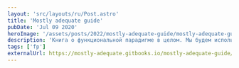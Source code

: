 ```yaml
---
layout: 'src/layouts/ru/Post.astro'
title: 'Mostly adequate guide'
pubDate: 'Jul 09 2020'
heroImage: '/assets/posts/2022/mostly-adequate-guide/mostly-adequate-guide.jpg'
description: 'Книга о функциональной парадигме в целом. Мы будем использовать самый популярный в мире язык функционального программирования — JavaScript. Некоторые могут подумать, что JS — это плохой выбор, поскольку его нынешняя культура ощущается преимущественно императивной, и ФП явно ей противоречит. Тем не менее, есть основания считать, что лучше всего начинать освоение ФП именно с JS'
tags: ['fp']
externalUrl: https://mostly-adequate.gitbooks.io/mostly-adequate-guide/
---
```

